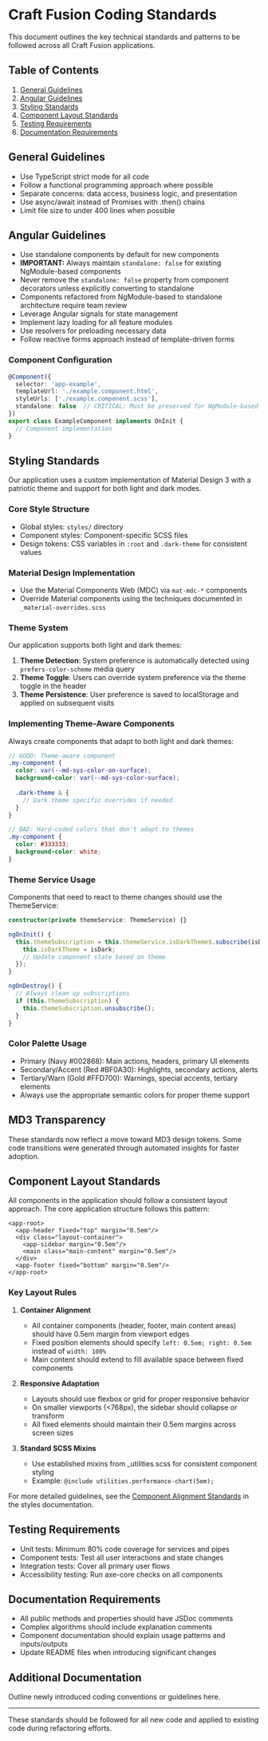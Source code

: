 # Craft Fusion Coding Standards

This document outlines the key technical standards and patterns to be followed across all Craft Fusion applications.

## Table of Contents

1. [General Guidelines](#general-guidelines)
2. [Angular Guidelines](#angular-guidelines)
3. [Styling Standards](#styling-standards)
4. [Component Layout Standards](#component-layout-standards)
5. [Testing Requirements](#testing-requirements)
6. [Documentation Requirements](#documentation-requirements)

## General Guidelines

- Use TypeScript strict mode for all code
- Follow a functional programming approach where possible
- Separate concerns: data access, business logic, and presentation
- Use async/await instead of Promises with .then() chains
- Limit file size to under 400 lines when possible

## Angular Guidelines

- Use standalone components by default for new components
- **IMPORTANT:** Always maintain `standalone: false` for existing NgModule-based components 
- Never remove the `standalone: false` property from component decorators unless explicitly converting to standalone
- Components refactored from NgModule-based to standalone architecture require team review
- Leverage Angular signals for state management
- Implement lazy loading for all feature modules
- Use resolvers for preloading necessary data
- Follow reactive forms approach instead of template-driven forms

### Component Configuration

```typescript
@Component({
  selector: 'app-example',
  templateUrl: './example.component.html',
  styleUrls: ['./example.component.scss'],
  standalone: false  // CRITICAL: Must be preserved for NgModule-based components
})
export class ExampleComponent implements OnInit {
  // Component implementation
}
```

## Styling Standards

Our application uses a custom implementation of Material Design 3 with a patriotic theme and support for both light and dark modes.

### Core Style Structure

- Global styles: `styles/` directory
- Component styles: Component-specific SCSS files
- Design tokens: CSS variables in `:root` and `.dark-theme` for consistent values

### Material Design Implementation

- Use the Material Components Web (MDC) via `mat-mdc-*` components
- Override Material components using the techniques documented in `_material-overrides.scss`

### Theme System

Our application supports both light and dark themes:

1. **Theme Detection**: System preference is automatically detected using `prefers-color-scheme` media query
2. **Theme Toggle**: Users can override system preference via the theme toggle in the header
3. **Theme Persistence**: User preference is saved to localStorage and applied on subsequent visits

### Implementing Theme-Aware Components

Always create components that adapt to both light and dark themes:

```scss
// GOOD: Theme-aware component
.my-component {
  color: var(--md-sys-color-on-surface);
  background-color: var(--md-sys-color-surface);
  
  .dark-theme & {
    // Dark theme specific overrides if needed
  }
}

// BAD: Hard-coded colors that don't adapt to themes
.my-component {
  color: #333333;
  background-color: white;
}
```

### Theme Service Usage

Components that need to react to theme changes should use the ThemeService:

```typescript
constructor(private themeService: ThemeService) {}

ngOnInit() {
  this.themeSubscription = this.themeService.isDarkTheme$.subscribe(isDark => {
    this.isDarkTheme = isDark;
    // Update component state based on theme
  });
}

ngOnDestroy() {
  // Always clean up subscriptions
  if (this.themeSubscription) {
    this.themeSubscription.unsubscribe();
  }
}
```

### Color Palette Usage

- Primary (Navy #002868): Main actions, headers, primary UI elements
- Secondary/Accent (Red #BF0A30): Highlights, secondary actions, alerts
- Tertiary/Warn (Gold #FFD700): Warnings, special accents, tertiary elements
- Always use the appropriate semantic colors for proper theme support

## MD3 Transparency
These standards now reflect a move toward MD3 design tokens. Some code transitions were generated through automated insights for faster adoption.

## Component Layout Standards

All components in the application should follow a consistent layout approach. The core application structure follows this pattern:

```
<app-root>
  <app-header fixed="top" margin="0.5em"/>
  <div class="layout-container">
    <app-sidebar margin="0.5em"/>
    <main class="main-content" margin="0.5em"/>
  </div>
  <app-footer fixed="bottom" margin="0.5em"/> 
</app-root>
```

### Key Layout Rules

1. **Container Alignment**
   - All container components (header, footer, main content areas) should have 0.5em margin from viewport edges
   - Fixed position elements should specify `left: 0.5em; right: 0.5em` instead of `width: 100%`
   - Main content should extend to fill available space between fixed components

2. **Responsive Adaptation**
   - Layouts should use flexbox or grid for proper responsive behavior
   - On smaller viewports (<768px), the sidebar should collapse or transform
   - All fixed elements should maintain their 0.5em margins across screen sizes

3. **Standard SCSS Mixins**
   - Use established mixins from _utilities.scss for consistent component styling
   - Example: `@include utilities.performance-chart(5em);`

For more detailed guidelines, see the [Component Alignment Standards](apps/craft-web/src/styles/README.md#component-alignment-standards) in the styles documentation.

## Testing Requirements

- Unit tests: Minimum 80% code coverage for services and pipes
- Component tests: Test all user interactions and state changes
- Integration tests: Cover all primary user flows
- Accessibility testing: Run axe-core checks on all components

## Documentation Requirements

- All public methods and properties should have JSDoc comments
- Complex algorithms should include explanation comments
- Component documentation should explain usage patterns and inputs/outputs
- Update README files when introducing significant changes

## Additional Documentation
Outline newly introduced coding conventions or guidelines here.

---

These standards should be followed for all new code and applied to existing code during refactoring efforts.
